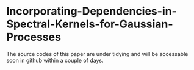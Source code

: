 # Incorporating-Dependencies-in-Spectral-Kernels-for-Gaussian-Processes
The source codes of this paper are under tidying and will be accessable soon in github within a couple of days.
